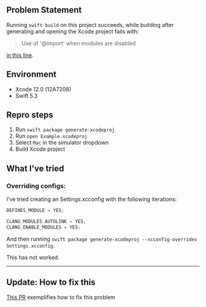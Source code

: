 ## Problem Statement

Running `swift build` on this project succeeds, while building after generating and opening the Xcode project fails with:

> Use of '@import' when modules are disabled

[in this line](https://github.com/fdiaz/SPM-Semantic-Imports/blob/3da3fe4db0d0c0dfcc9bb91cd6b1a731dad9a7e6/Sources/ObjcExample/internal/SomeObjc.m#L2).

## Environment

- Xcode 12.0 (12A7208)
- Swift 5.3

## Repro steps

1. Run `swift package generate-xcodeproj`
1. Run `open Example.xcodeproj`
1. Select `Mac` in the simulator dropdown
1. Build Xcode project

## What I've tried

### Overriding configs:

I've tried creating an Settings.xcconfig with the following iterations:

```swift
DEFINES_MODULE = YES;
```

```swift
CLANG_MODULES_AUTOLINK = YES;
CLANG_ENABLE_MODULES = YES;
```

And then running `swift package generate-xcodeproj --xcconfig-overrides Settings.xcconfig`.

This has not worked.

---
## Update: How to fix this

[This PR](https://github.com/fdiaz/SPM-Semantic-Imports/pull/20) exemplifies how to fix this problem
